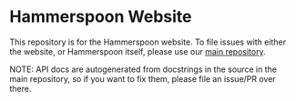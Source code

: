 # Hammerspoon Website

This repository is for the Hammerspoon website. To file issues with either the website, or Hammerspoon itself, please use our [main repository](https://github.com/Hammerspoon/hammerspoon).

NOTE: API docs are autogenerated from docstrings in the source in the main repository, so if you want to fix them, please file an issue/PR over there.

